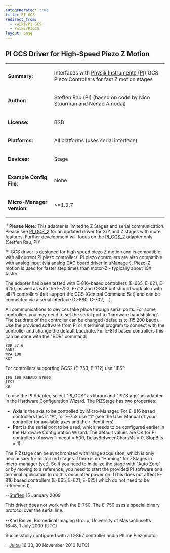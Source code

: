 ```yaml
---
autogenerated: true
title: PI GCS
redirect_from:
  - /wiki/PI_GCS
  - /wiki/PIGCS
layout: page
---
```


## PI GCS Driver for High-Speed Piezo Z Motion

<table>
<tr>
<td markdown="1">

**Summary:**

</td>
<td markdown="1">

Interfaces with [Physik Instrumente (PI)](http://www.pi.ws) GCS Piezo
Controllers for fast Z motion stages

</td>
</tr>
<tr>
<td markdown="1">

**Author:**

</td>
<td markdown="1">

Steffen Rau (PI) (based on code by Nico Stuurman and Nenad Amodaj)

</td>
</tr>
<tr>
<td markdown="1">

**License:**

</td>
<td markdown="1">

BSD

</td>
</tr>
<tr>
<td markdown="1">

**Platforms:**

</td>
<td markdown="1">

All platforms (uses serial interface)

</td>
</tr>
<tr>
<td markdown="1">

**Devices:**

</td>
<td markdown="1">

Stage

</td>
</tr>
<tr>
<td markdown="1">

**Example Config File:**

</td>
<td markdown="1">

None

</td>
</tr>
<tr>
<td markdown="1">

**Micro-Manager version:**

</td>
<td markdown="1">

&gt;=1.2.7

</td>
</tr>
</table>

'' **Please Note**: This adapter is limited to Z Stages and serial
communication. Please see [PI\_GCS\_2](PI_GCS_2) for an
updated driver for X/Y and Z stages with more features. Further
development will focus on the [PI\_GCS\_2](PI_GCS_2) adapter
only (Steffen Rau, PI)''

PI GCS driver is designed for high speed piezo Z motion and is
compatible with all current PI piezo controllers. PI piezo controllers
are also compatible with analog input (via analog DAC board driver in
uManager). Piezo-Z motion is used for faster step times than motor-Z -
typically about 10X faster.

The adapter has been tested with E-816-based controllers (E-665, E-621,
E-625), as well as with the E-753, E-712 and C-848 but should work also
with all PI controllers that support the GCS (General Command Set) and
can be connected via a serial interface (C-880, C-702, ...).

All communications to devices take place through serial ports. For some
controllers you may need to set the serial port to 'hardware
handshaking'. The baudrate of the controller can be changed (defaults to
115.200 baud). Use the provided software from PI or a terminal program
to connect with the controller and change the default baudrate. For
E-816 based controllers this can be done with the "BDR" command:

```
BDR 57.6
BDR?
WPA 100
RST
```

For controllers supporting GCS2 (E-753, E-712) use "IFS":

```
IFS 100 RSBAUD 57600
IFS?
RBT
```

To use the PI Adapter, select "PI\_GCS" as library and "PIZStage" as
adapter in the Hardware Configuration Wizard. The PIZStage has two
properties:

-   **Axis** is the axis to be controlled by Micro-Manager. For E-816
    based controllers this is "A", for E-753 use "1" (see the User
    Manual of your controller for available axes and their identifiers)
-   **Port** is the serial port to be used, which needs to be configured
    earlier in the Hardware Configuration Wizard. The default values are
    OK for PI controllers (AnswerTimeout = 500, DelayBetweenCharsMs = 0,
    StopBits = 1).

The PIZstage can be synchronized with image acquisiton, which is only
neccassary for motorized stages. There is no "Homing" for ZStages in
micro-manager (yet). So if you need to initialize the stage with "Auto
Zero" or by moving to a reference, you need to start the provided PI
software or a terminal application to do this once after power on. (This
does not affect E-816 based controllers (E-665, E-621, E-625) which do
not need to be referenced)

--[Steffen](/users/Steffen) 15 January 2009

This driver does not work with the E-750. The E-750 uses a special
binary protocol over the serial line.

--Karl Bellve, Biomedical Imaging Group, University of
Massachusetts 16:48, 1 July 2009 (UTC)

Successfully configured with a C-867 controller and a PILine Piezomotor.

--[Julou](/users/Julou) 16:33, 30 November 2010 (UTC)

